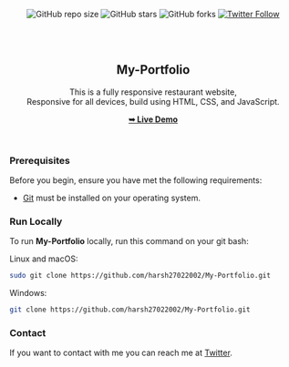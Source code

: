 <div align="center">
  
  ![GitHub repo size](https://img.shields.io/github/repo-size/harsh27022002/My-Portfolio)
  ![GitHub stars](https://img.shields.io/github/stars/harsh27022002/My-Portfolio?style=social)
  ![GitHub forks](https://img.shields.io/github/forks/harsh27022002/My-Portfolio?style=social)
[![Twitter Follow](https://img.shields.io/twitter/follow/harsh2702_?style=social)](https://twitter.com/harshmzp2702)

  <br />
  <br />

  <h2 align="center">My-Portfolio</h2>

  This is a fully responsive restaurant website, <br />Responsive for all devices, build using HTML, CSS, and JavaScript.

  <a href="https://harsh27022002.github.io/My-Portfolio/"><strong>➥ Live Demo</strong></a>

</div>

<br />


### Prerequisites

Before you begin, ensure you have met the following requirements:

* [Git](https://git-scm.com/downloads "Download Git") must be installed on your operating system.

### Run Locally

To run **My-Portfolio** locally, run this command on your git bash:

Linux and macOS:

```bash
sudo git clone https://github.com/harsh27022002/My-Portfolio.git
```

Windows:

```bash
git clone https://github.com/harsh27022002/My-Portfolio.git
```

### Contact

If you want to contact with me you can reach me at [Twitter](https://twitter.com/harshmzp2702).

